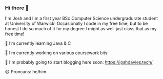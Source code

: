 ### Hi there 👋

I'm Josh and I'm a first year BSc Computer Science undergradurate student at University of Warwick! Occasionally I code in my free time, but to be honest I do so much of it for my degree I might as well just class that as my free time!

🌱 I’m currently learning Java & C

🔭 I’m currently working on various coursework bits

💬 I'm probably going to start blogging here soon: https://joshdavies.tech/

😄 Pronouns: he/him

<!--
**joshdavies14/joshdavies14** is a ✨ _special_ ✨ repository because its `README.md` (this file) appears on your GitHub profile.

Here are some ideas to get you started:

- 🔭 I’m currently working on ...
- 🌱 I’m currently learning ...
- 👯 I’m looking to collaborate on ...
- 🤔 I’m looking for help with ...
- 💬 Ask me about ...
- 📫 How to reach me: ...
- 😄 Pronouns: ...
- ⚡ Fun fact: ...
-->

